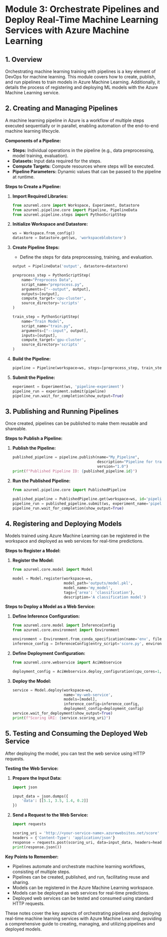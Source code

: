 # Module 3: Orchestrate Pipelines and Deploy Real-Time Machine Learning Services with Azure Machine Learning

## 1. Overview
Orchestrating machine learning training with pipelines is a key element of DevOps for machine learning. This module covers how to create, publish, and run pipelines to train models in Azure Machine Learning. Additionally, it details the process of registering and deploying ML models with the Azure Machine Learning service.

## 2. Creating and Managing Pipelines
A machine learning pipeline in Azure is a workflow of multiple steps executed sequentially or in parallel, enabling automation of the end-to-end machine learning lifecycle.

**Components of a Pipeline:**
- **Steps:** Individual operations in the pipeline (e.g., data preprocessing, model training, evaluation).
- **Datasets:** Input data required for the steps.
- **Compute Targets:** Compute resources where steps will be executed.
- **Pipeline Parameters:** Dynamic values that can be passed to the pipeline at runtime.

**Steps to Create a Pipeline:**
1. **Import Required Libraries:**
   ```python
   from azureml.core import Workspace, Experiment, Datastore
   from azureml.pipeline.core import Pipeline, PipelineData
   from azureml.pipeline.steps import PythonScriptStep
   ```

2. **Initialize Workspace and Datastore:**
   ```python
   ws = Workspace.from_config()
   datastore = Datastore.get(ws, 'workspaceblobstore')
   ```

3. **Create Pipeline Steps:**
   - Define the steps for data preprocessing, training, and evaluation.
   ```python
   output = PipelineData('output', datastore=datastore)

   preprocess_step = PythonScriptStep(
       name="Preprocess Data",
       script_name="preprocess.py",
       arguments=["--output", output],
       outputs=[output],
       compute_target='cpu-cluster',
       source_directory='scripts'
   )

   train_step = PythonScriptStep(
       name="Train Model",
       script_name="train.py",
       arguments=["--input", output],
       inputs=[output],
       compute_target='gpu-cluster',
       source_directory='scripts'
   )
   ```

4. **Build the Pipeline:**
   ```python
   pipeline = Pipeline(workspace=ws, steps=[preprocess_step, train_step])
   ```

5. **Submit the Pipeline:**
   ```python
   experiment = Experiment(ws, 'pipeline-experiment')
   pipeline_run = experiment.submit(pipeline)
   pipeline_run.wait_for_completion(show_output=True)
   ```

## 3. Publishing and Running Pipelines
Once created, pipelines can be published to make them reusable and shareable.

**Steps to Publish a Pipeline:**
1. **Publish the Pipeline:**
   ```python
   published_pipeline = pipeline.publish(name="My_Pipeline",
                                         description="Pipeline for training and evaluating model",
                                         version="1.0")
   print(f"Published Pipeline ID: {published_pipeline.id}")
   ```

2. **Run the Published Pipeline:**
   ```python
   from azureml.pipeline.core import PublishedPipeline

   published_pipeline = PublishedPipeline.get(workspace=ws, id='pipeline-id')
   pipeline_run = published_pipeline.submit(ws, experiment_name='pipeline-experiment')
   pipeline_run.wait_for_completion(show_output=True)
   ```

## 4. Registering and Deploying Models
Models trained using Azure Machine Learning can be registered in the workspace and deployed as web services for real-time predictions.

**Steps to Register a Model:**
1. **Register the Model:**
   ```python
   from azureml.core.model import Model

   model = Model.register(workspace=ws,
                          model_path='outputs/model.pkl',
                          model_name='my_model',
                          tags={'area': 'classification'},
                          description='A classification model')
   ```

**Steps to Deploy a Model as a Web Service:**
1. **Define Inference Configuration:**
   ```python
   from azureml.core.model import InferenceConfig
   from azureml.core.environment import Environment

   environment = Environment.from_conda_specification(name='env', file_path='environment.yml')
   inference_config = InferenceConfig(entry_script='score.py', environment=environment)
   ```

2. **Define Deployment Configuration:**
   ```python
   from azureml.core.webservice import AciWebservice

   deployment_config = AciWebservice.deploy_configuration(cpu_cores=1, memory_gb=1)
   ```

3. **Deploy the Model:**
   ```python
   service = Model.deploy(workspace=ws,
                          name='my-web-service',
                          models=[model],
                          inference_config=inference_config,
                          deployment_config=deployment_config)
   service.wait_for_deployment(show_output=True)
   print(f"Scoring URI: {service.scoring_uri}")
   ```

## 5. Testing and Consuming the Deployed Web Service
After deploying the model, you can test the web service using HTTP requests.

**Testing the Web Service:**
1. **Prepare the Input Data:**
   ```python
   import json

   input_data = json.dumps({
       'data': [[5.1, 3.5, 1.4, 0.2]]
   })
   ```

2. **Send a Request to the Web Service:**
   ```python
   import requests

   scoring_uri = 'http://<your-service-name>.azurewebsites.net/score'
   headers = {'Content-Type': 'application/json'}
   response = requests.post(scoring_uri, data=input_data, headers=headers)
   print(response.json())
   ```

**Key Points to Remember:**
- Pipelines automate and orchestrate machine learning workflows, consisting of multiple steps.
- Pipelines can be created, published, and run, facilitating reuse and sharing.
- Models can be registered in the Azure Machine Learning workspace.
- Models can be deployed as web services for real-time predictions.
- Deployed web services can be tested and consumed using standard HTTP requests.

These notes cover the key aspects of orchestrating pipelines and deploying real-time machine learning services with Azure Machine Learning, providing a comprehensive guide to creating, managing, and utilizing pipelines and deployed models.
